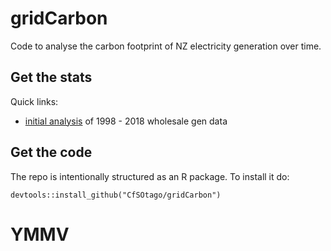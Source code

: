 # gridCarbon
Code to analyse the carbon footprint of NZ electricity generation over time.

## Get the stats

Quick links:

 * [initial analysis](nzElecGenTrends.html) of 1998 - 2018 wholesale gen data

## Get the code

The repo is intentionally structured as an R package. To install it do:

`devtools::install_github("CfSOtago/gridCarbon")`

# YMMV